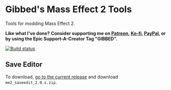 # Gibbed's Mass Effect 2 Tools

Tools for modding Mass Effect 2.

**Like what I've done?**
**Consider supporting me on [Patreon](https://patreon.com/gibbed), [Ko-fi](https://ko-fi.com/gibbed), [PayPal](https://paypal.me/gibbed), or by using the Epic Support-A-Creator Tag "GIBBED".**

[![Build status](https://ci.appveyor.com/api/projects/status/9h03y8hjf4d2l7n3/branch/main?svg=true)](https://ci.appveyor.com/project/gibbed/gibbed-masseffect2/branch/main)

## Save Editor

To download, [go to the current release](https://github.com/gibbed/Gibbed.MassEffect2/releases/latest) and download `me2_saveedit_2.0.x.zip`.
